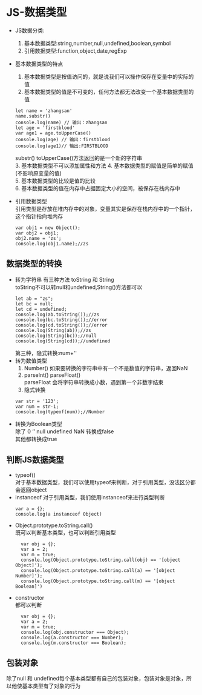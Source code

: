 # JS-数据类型  
* JS数据分类:  
  1. 基本数据类型:string,number,null,undefined,boolean,symbol  
  2. 引用数据类型:function,object,date,regExp  

* 基本数据类型的特点  
  1. 基本数据类型是按值访问的，就是说我们可以操作保存在变量中的实际的值  
  2. 基本数据类型的值是不可变的，任何方法都无法改变一个基本数据类型的值  
  ```
  let name = 'zhangsan'
  name.substr()
  console.log(name) // 输出：zhangsan
  let age = 'firstblood'
  var age1 = age.toUpperCase()
  console.log(age) // 输出：firstblood
  console.log(age1)// 输出:FIRSTBLOOD
  ```
  substr() toUpperCase()方法返回的是一个新的字符串  
  3. 基本数据类型不可以添加属性和方法 
  4. 基本数据类型的赋值是简单的赋值(不影响原变量的值)  
  5. 基本数据类型的比较是值的比较  
  6. 基本数据类型的值在内存中占据固定大小的空间，被保存在栈内存中  
* 引用数据类型  
  引用类型是存放在堆内存中的对象，变量其实是保存在栈内存中的一个指针，这个指针指向堆内存 
  ```
  var obj1 = new Object();
  var obj2 = obj1;
  obj2.name = 'zs';
  console.log(obj1.name);//zs
  ```
## 数据类型的转换  
* 转为字符串 
  有三种方法 toString 和 String  
  toString不可以转null和undefined,String()方法都可以
  ```
  let ab = "zs";
  let bc = null;  
  let cd = undefined;  
  console.log(ab.toString());//zs
  console.log(bc.toString());//error
  console.log(cd.toString());//error
  console.log(String(ab));//zs
  console.log(String(bc));//null
  console.log(String(cd));//undefined
  ```
  第三种，隐式转换:num+''
* 转为数值类型  
  1. Number() 如果要转换的字符串中有一个不是数值的字符串，返回NaN  
  2. parseInt() parseFloat()  
     parseFloat 会将字符串转换成小数，遇到第一个非数字结束  
  3. 隐式转换 
  ```
  var str = '123';
  var num = str-1;
  console.log(typeof(num));//Number
  ```
* 转换为Boolean类型  
  除了 0  ‘’  null  undefined NaN 转换成false   
  其他都转换成true  

## 判断JS数据类型  
* typeof()  
  对于基本数据类型，我们可以使用typeof来判断，对于引用类型，没法区分都会返回object  
* instanceof
  对于引用类型，我们使用instanceof来进行类型判断  
  ```
  var a = {};
  console.log(a instanceof Object)
  ```
* Object.prototype.toString.call()  
  既可以判断基本类型，也可以判断引用类型 
  ```
    var obj = {};
    var a = 2;
    var m = true;
    console.log(Object.prototype.toString.call(obj) == '[object Object]');
    console.log(Object.prototype.toString.call(a) == '[object Number]');
    console.log(Object.prototype.toString.call(m) == '[object Boolean]')

  ```
* constructor  
  都可以判断 
  ```
    var obj = {};
    var a = 2;
    var m = true;
    console.log(obj.constructor === Object);
    console.log(a.constructor === Number);
    console.log(m.constructor === Boolean);
  ```
## 包装对象
   除了null 和 undefined每个基本类型都有自己的包装对象，包装对象是对象，所以他使基本类型有了对象的行为  

  

